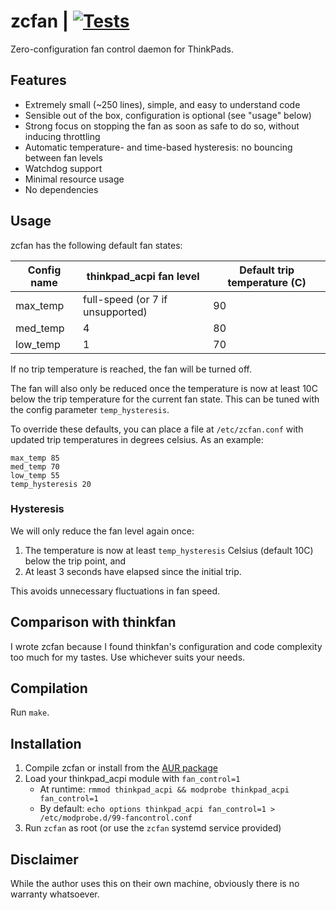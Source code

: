 # zcfan | [![Tests](https://img.shields.io/github/actions/workflow/status/cdown/zcfan/ci.yml?branch=master)](https://github.com/cdown/zcfan/actions?query=branch%3Amaster)

Zero-configuration fan control daemon for ThinkPads.

## Features

- Extremely small (~250 lines), simple, and easy to understand code
- Sensible out of the box, configuration is optional (see "usage" below)
- Strong focus on stopping the fan as soon as safe to do so, without inducing
  throttling
- Automatic temperature- and time-based hysteresis: no bouncing between fan
  levels
- Watchdog support
- Minimal resource usage
- No dependencies

## Usage

zcfan has the following default fan states:

| Config name | thinkpad_acpi fan level           | Default trip temperature (C) |
|-------------|-----------------------------------|------------------------------|
| max_temp    | full-speed (or 7 if unsupported)  | 90                           |
| med_temp    | 4                                 | 80                           |
| low_temp    | 1                                 | 70                           |

If no trip temperature is reached, the fan will be turned off.

The fan will also only be reduced once the temperature is now at least 10C
below the trip temperature for the current fan state. This can be tuned with
the config parameter `temp_hysteresis`.

To override these defaults, you can place a file at `/etc/zcfan.conf` with
updated trip temperatures in degrees celsius. As an example:

    max_temp 85
    med_temp 70
    low_temp 55
    temp_hysteresis 20

### Hysteresis

We will only reduce the fan level again once:

1. The temperature is now at least `temp_hysteresis` Celsius (default 10C)
   below the trip point, and
2. At least 3 seconds have elapsed since the initial trip.

This avoids unnecessary fluctuations in fan speed.

## Comparison with thinkfan

I wrote zcfan because I found thinkfan's configuration and code complexity too
much for my tastes. Use whichever suits your needs.

## Compilation

Run `make`.

## Installation

1. Compile zcfan or install from the [AUR
   package](https://aur.archlinux.org/packages/zcfan)
2. Load your thinkpad_acpi module with `fan_control=1`
    - At runtime: `rmmod thinkpad_acpi && modprobe thinkpad_acpi fan_control=1`
    - By default: `echo options thinkpad_acpi fan_control=1 > /etc/modprobe.d/99-fancontrol.conf`
3. Run `zcfan` as root (or use the `zcfan` systemd service provided)

## Disclaimer

While the author uses this on their own machine, obviously there is no warranty
whatsoever.
